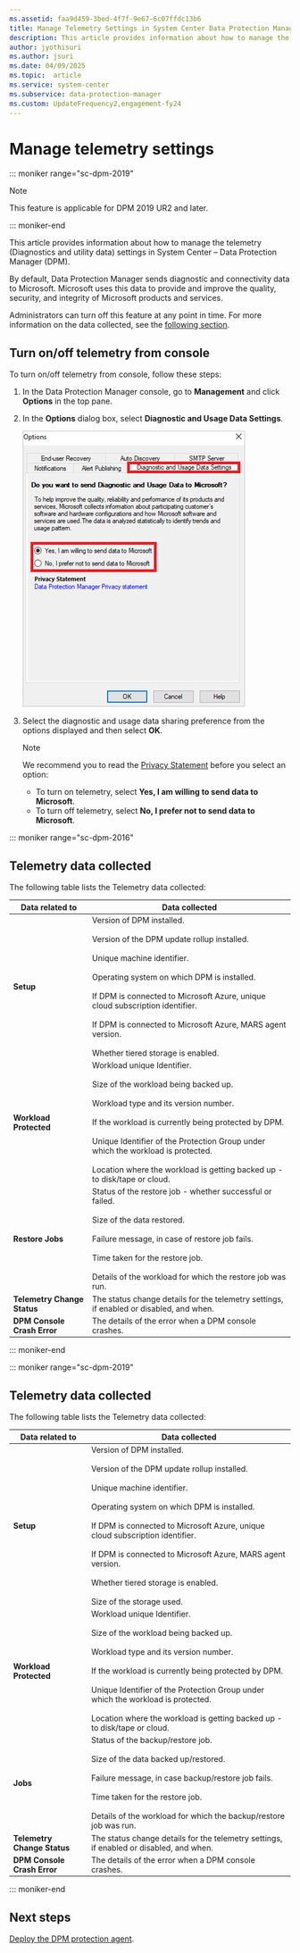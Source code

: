 ```yaml
---
ms.assetid: faa9d459-3bed-4f7f-9e67-6c07ffdc13b6
title: Manage Telemetry Settings in System Center Data Protection Manager
description: This article provides information about how to manage the telemetry settings in System Center DPM
author: jyothisuri
ms.author: jsuri
ms.date: 04/09/2025
ms.topic:  article
ms.service: system-center
ms.subservice: data-protection-manager
ms.custom: UpdateFrequency2,engagement-fy24
---
```


# Manage telemetry settings

::: moniker range="sc-dpm-2019"

> [!NOTE]
> This feature is applicable for DPM 2019 UR2 and later.

::: moniker-end

This article provides information about how to manage the telemetry (Diagnostics and utility data) settings in System Center – Data Protection Manager (DPM).

By default, Data Protection Manager sends diagnostic and connectivity data to Microsoft. Microsoft uses this data to provide and improve the quality, security, and integrity of Microsoft products and services.

Administrators can turn off this feature at any point in time. For more information on the data collected, see the [following section](#telemetry-data-collected).

## Turn on/off telemetry from console

To turn on/off telemetry from console, follow these steps:

1. In the Data Protection Manager console, go to **Management** and click **Options** in the top pane.
2. In the **Options** dialog box, select **Diagnostic and Usage Data Settings**.

    ![Screenshot showing console telemetry options.](./media/telemetry/telemetry-options.png)

3. Select the diagnostic and usage data sharing preference from the options displayed and then select **OK**.

    > [!NOTE]
    > We recommend you to read the [Privacy Statement](https://privacy.microsoft.com/privacystatement) before you select an option:
    > - To turn on telemetry, select **Yes, I am willing to send data to Microsoft**.
    > - To turn off telemetry, select **No, I prefer not to send data to Microsoft**.

::: moniker range="sc-dpm-2016"

## Telemetry data collected

The following table lists the Telemetry data collected:

| **Data related to** | **Data collected** |
| --- | --- |
| **Setup** | Version of DPM installed. <br /><br />Version of the DPM update rollup installed. <br /><br /> Unique machine identifier. <br /><br /> Operating system on which DPM is installed. <br /><br /> If DPM is connected to Microsoft Azure, unique cloud subscription identifier.<br /><br /> If DPM is connected to Microsoft Azure, MARS agent version.<br /><br /> Whether tiered storage is enabled. |
| **Workload Protected** | Workload unique Identifier. <br /><br />Size of the workload being backed up. <br /><br />Workload type and its version number. <br /><br />If the workload is currently being protected by DPM. <br /><br />Unique Identifier of the Protection Group under which the workload is protected.<br /><br /> Location where the workload is getting backed up - to disk/tape or cloud.|
| **Restore Jobs** | Status of the restore job - whether successful or failed. <br /><br />Size of the data restored. <br /><br />Failure message, in case of restore job fails.<br /><br />Time taken for the restore job.<br /><br />Details of the workload for which the restore job was run. |
| **Telemetry Change Status** | The status change details for the telemetry settings, if enabled or disabled, and when. |
| **DPM Console Crash Error** | The details of the error when a DPM console crashes.|

::: moniker-end

::: moniker range="sc-dpm-2019"

## Telemetry data collected

The following table lists the Telemetry data collected:

| **Data related to** | **Data collected** |
| --- | --- |
| **Setup** | Version of DPM installed. <br /><br />Version of the DPM update rollup installed. <br /><br /> Unique machine identifier. <br /><br /> Operating system on which DPM is installed. <br /><br /> If DPM is connected to Microsoft Azure, unique cloud subscription identifier.<br /><br /> If DPM is connected to Microsoft Azure, MARS agent version.<br /><br /> Whether tiered storage is enabled. <br /><br /> Size of the storage used. |
| **Workload Protected** | Workload unique Identifier. <br /><br />Size of the workload being backed up. <br /><br />Workload type and its version number. <br /><br />If the workload is currently being protected by DPM. <br /><br />Unique Identifier of the Protection Group under which the workload is protected.<br /><br /> Location where the workload is getting backed up - to disk/tape or cloud.|
| **Jobs** | Status of the backup/restore job. <br /><br /> Size of the data backed up/restored. <br /><br />Failure message, in case backup/restore job fails.<br /><br /> Time taken for the restore job.<br /><br />Details of the workload for which the backup/restore job was run. |
| **Telemetry Change Status** | The status change details for the telemetry settings, if enabled or disabled, and when. |
| **DPM Console Crash Error** | The details of the error when a DPM console crashes.|

::: moniker-end

## Next steps

[Deploy the DPM protection agent](deploy-dpm-protection-agent.md).
